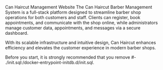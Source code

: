 Can Haircut Management Website
The Can Haircut Barber Management System is a full-stack platform designed to streamline barber shop operations for both customers and staff. Clients can register, book appointments, and communicate with the shop online, while administrators manage customer data, appointments, and messages via a secure dashboard.

With its scalable infrastructure and intuitive design, Can Haircut enhances efficiency and elevates the customer experience in modern barber shops.

Before you start, it is strongly recommended that you remove #- ./init.sql:/docker-entrypoint-initdb.d/init.sql.
